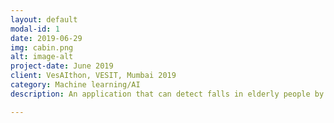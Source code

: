 ```yaml
---
layout: default
modal-id: 1
date: 2019-06-29
img: cabin.png
alt: image-alt
project-date: June 2019
client: VesAIthon, VESIT, Mumbai 2019
category: Machine learning/AI
description: An application that can detect falls in elderly people by applying OpenPose on CCTV footage or using data from a smartwatch with an accelerometer. 

---
```

